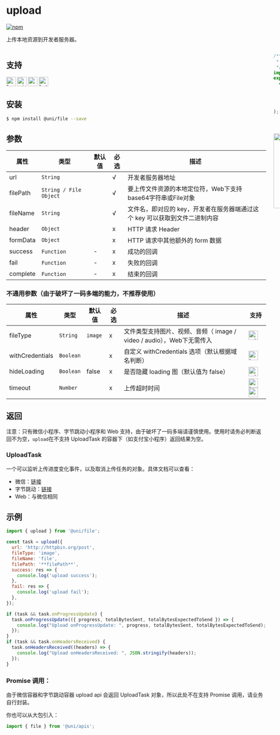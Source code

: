 # upload
[![npm](https://img.shields.io/npm/v/@uni/file.svg)](https://www.npmjs.com/package/@uni/file)

上传本地资源到开发者服务器。

<div style="display: flex;flex-direction: row;justify-content: space-between;">
<div style="margin-right: 20px;">

## 支持
<img alt="browser" src="https://gw.alicdn.com/tfs/TB1uYFobGSs3KVjSZPiXXcsiVXa-200-200.svg" width="25px" height="25px" title="h5" /> <img alt="miniApp" src="https://gw.alicdn.com/tfs/TB1bBpmbRCw3KVjSZFuXXcAOpXa-200-200.svg" width="25px" height="25px" title="阿里小程序" /> <img alt="wechatMiniprogram" src="https://img.alicdn.com/tfs/TB1slcYdxv1gK0jSZFFXXb0sXXa-200-200.svg" width="25px" height="25px" title="微信小程序"> <img alt="bytedanceMicroApp" src="https://gw.alicdn.com/tfs/TB1jFtVzO_1gK0jSZFqXXcpaXXa-200-200.svg" width="25px" height="25px" title="字节跳动小程序">

## 安装

```bash
$ npm install @uni/file --save
```

## 参数
| 属性     | 类型     | 默认值 | 必选 | 描述  |
| ----- | ----- | ------ | ---- | ----- |
| url      | `String` |        | √    | 开发者服务器地址  |
| filePath | `String / File Object` |     |   √    | 要上传文件资源的本地定位符，Web下支持base64字符串或File对象  |
| fileName | `String` |        | √    | 文件名，即对应的 key，开发者在服务器端通过这个 key 可以获取到文件二进制内容 |
| header   | `Object` |        | x    | HTTP 请求 Header   |
| formData | `Object` |        | x    | HTTP 请求中其他额外的 form 数据 |
| success | `Function`  |   -    | x    | 成功的回调 |
| fail | `Function`  |   -    | x    | 失败的回调 |
| complete | `Function`  |   -    | x    | 结束的回调 |

### 不通用参数（由于破坏了一码多端的能力，不推荐使用）
| 属性   | 类型     | 默认值 | 必选 | 描述 | 支持  |
| ------ | -------- | ------ | ---- | ----- | ------- |
| fileType | `String` | `image` | x    | 文件类型支持图片、视频、音频（ image / video / audio），Web下无需传入            | <img alt="miniApp" src="https://gw.alicdn.com/tfs/TB1bBpmbRCw3KVjSZFuXXcAOpXa-200-200.svg" width="25px" height="25px" title="阿里小程序" />  |
| withCredentials | `Boolean` |   | x    | 自定义 withCredentials 选项（默认根据域名判断）  | <img alt="browser" src="https://gw.alicdn.com/tfs/TB1uYFobGSs3KVjSZPiXXcsiVXa-200-200.svg" width="25px" height="25px" title="h5" />  |
| hideLoading | `Boolean` |   false  | x    | 是否隐藏 loading 图（默认值为 false）  | <img alt="miniApp" src="https://gw.alicdn.com/tfs/TB1bBpmbRCw3KVjSZFuXXcAOpXa-200-200.svg" width="25px" height="25px" title="阿里小程序" />  |
| timeout | `Number` |  | x    | 上传超时时间  | <img alt="browser" src="https://gw.alicdn.com/tfs/TB1uYFobGSs3KVjSZPiXXcsiVXa-200-200.svg" width="25px" height="25px" title="h5" /> <img alt="wechatMiniprogram" src="https://img.alicdn.com/tfs/TB1slcYdxv1gK0jSZFFXXb0sXXa-200-200.svg" width="25px" height="25px"> |

## 返回
注意：只有微信小程序、字节跳动小程序和 Web 支持，由于破坏了一码多端请谨慎使用。使用时请务必判断返回不为空，`upload`在不支持 UploadTask 的容器下（如支付宝小程序）返回结果为空。

### UploadTask
一个可以监听上传进度变化事件，以及取消上传任务的对象。具体文档可以查看：
* 微信：[链接](https://developers.weixin.qq.com/miniprogram/dev/api/network/upload/UploadTask.html)
* 字节跳动：[链接](https://microapp.bytedance.com/docs/zh-CN/mini-app/develop/api/network/http/upload-task/)
* Web：与微信相同

## 示例

```js
import { upload } from '@uni/file';

const task = upload({
  url: 'http://httpbin.org/post',
  fileType: 'image',
  fileName: 'file',
  filePath: '**filePath**',
  success: res => {
    console.log('upload success');
  },
  fail: res => {
    console.log('upload fail');
  },
});

if (task && task.onProgressUpdate) {
  task.onProgressUpdate(({ progress, totalBytesSent, totalBytesExpectedToSend }) => {
    console.log("Upload onProgressUpdate: ", progress, totalBytesSent, totalBytesExpectedToSend);
  });
}
if (task && task.onHeadersReceived) {
  task.onHeadersReceived((headers) => {
    console.log("Upload onHeadersReceived: ", JSON.stringify(headers));
  });
}
```

### Promise 调用：

由于微信容器和字节跳动容器 upload api 会返回 UploadTask 对象，所以此处不在支持 Promise 调用，请业务自行封装。

你也可以从大包引入：
```js
import { file } from '@uni/apis';

```

</div>
<div>

```jsx | inline
/**
 * iframe: true
 */
import React from 'react';
export default () => (
  <iframe style={{
      boxShadow: '0 2px 15px rgba(0,0,0,0.1)',
      width: '375px',
      height: '700px'
    }} src='https://herbox-embed.alipay.com/p/uni/uni?previewZoom=100&view=preview&defaultPage=pages/file/index&topSlider=false'></iframe>
);
```

<div style="display: flex;margin-top: 50px;">
  <div>
    <img src="https://img.alicdn.com/imgextra/i4/O1CN01XQpsmx1EUAr9NAqja_!!6000000000354-0-tps-630-650.jpg" width="200" height="200" />
    <div style="text-align: center;">微信小程序</div>
  </div>
</div>

</div>
</div>
